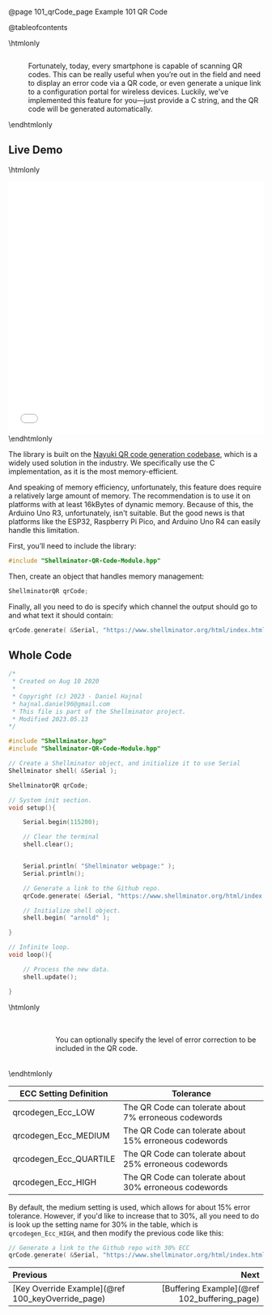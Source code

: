 @page 101_qrCode_page Example 101 QR Code

@tableofcontents

\htmlonly
<div style="display:flex; align-items: center;">
    <div style="width:100px; height:100px; margin-right: 20px;">
        <lottie-player src="Light-bulb.json" background="transparent" speed="1" style="width: 100%; height: 100%;" direction="1" playMode="normal" loop autoplay></lottie-player>
    </div>
    <div>
        <p>Fortunately, today, every smartphone is capable of scanning QR codes. This can be really useful when you’re out in the field and need to display an error code via a QR code,
        or even generate a unique link to a configuration portal for wireless devices. Luckily, we've implemented this feature for you—just provide a C string, and the QR code will be
        generated automatically.
        </p>
    </div>
</div>
\endhtmlonly

## Live Demo

\htmlonly
<iframe id="demoFrame" src="webExamples/101_qrCode.html" style="height:500px;width:100%;border:none;display:block;"></iframe>
\endhtmlonly

The library is built on the [Nayuki QR code generation codebase](https://www.nayuki.io/page/qr-code-generator-library#c), which is a widely used solution in the industry.
We specifically use the C implementation, as it is the most memory-efficient.

And speaking of memory efficiency, unfortunately, this feature does require a relatively large amount of memory. The recommendation is to use it on platforms with at least 16kBytes of dynamic memory. Because of this, the Arduino Uno R3, unfortunately, isn't suitable. But the good news is that platforms like the ESP32, Raspberry Pi Pico, and Arduino Uno R4 can easily handle this limitation.

First, you’ll need to include the library:
```cpp
#include "Shellminator-QR-Code-Module.hpp"
```

Then, create an object that handles memory management:
```cpp
ShellminatorQR qrCode;
```

Finally, all you need to do is specify which channel the output should go to and what text it should contain:
```cpp
qrCode.generate( &Serial, "https://www.shellminator.org/html/index.html" );
```

## Whole Code

```cpp
/*
 * Created on Aug 10 2020
 *
 * Copyright (c) 2023 - Daniel Hajnal
 * hajnal.daniel96@gmail.com
 * This file is part of the Shellminator project.
 * Modified 2023.05.13
*/

#include "Shellminator.hpp"
#include "Shellminator-QR-Code-Module.hpp"

// Create a Shellminator object, and initialize it to use Serial
Shellminator shell( &Serial );

ShellminatorQR qrCode;

// System init section.
void setup(){

    Serial.begin(115200);

    // Clear the terminal
    shell.clear();


    Serial.println( "Shellminator webpage:" );
    Serial.println();

    // Generate a link to the Github repo.
    qrCode.generate( &Serial, "https://www.shellminator.org/html/index.html" );

    // Initialize shell object.
    shell.begin( "arnold" );

}

// Infinite loop.
void loop(){

    // Process the new data.
    shell.update();

}
```

\htmlonly
<div style="display:flex; align-items: center;">
    <div style="width:100px; height:100px; margin-right: 20px;">
        <lottie-player src="Light-bulb.json" background="transparent" speed="1" style="width: 100%; height: 100%;" direction="1" playMode="normal" loop autoplay></lottie-player>
    </div>
    <div>
        <p>You can optionally specify the level of error correction to be included in the QR code.
        </p>
    </div>
</div>
\endhtmlonly

| ECC Setting Definition | Tolerance                                              |
| ---------------------- | ------------------------------------------------------ |
| qrcodegen_Ecc_LOW      | The QR Code can tolerate about  7% erroneous codewords |
| qrcodegen_Ecc_MEDIUM   | The QR Code can tolerate about 15% erroneous codewords |
| qrcodegen_Ecc_QUARTILE | The QR Code can tolerate about 25% erroneous codewords |
| qrcodegen_Ecc_HIGH     | The QR Code can tolerate about 30% erroneous codewords |

By default, the medium setting is used, which allows for about 15% error tolerance. However, if you'd like to increase that to 30%, all you need to do is look up the setting name for 30% in the table, which is `qrcodegen_Ecc_HIGH`, and then modify the previous code like this:

```cpp
// Generate a link to the Github repo with 30% ECC
qrCode.generate( &Serial, "https://www.shellminator.org/html/index.html", qrcodegen_Ecc_HIGH );
```

<div class="section_buttons">
 
| Previous          |                         Next |
|:------------------|-----------------------------:|
|[Key Override Example](@ref 100_keyOverride_page) | [Buffering Example](@ref 102_buffering_page) |
 
</div>